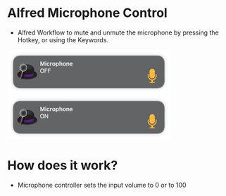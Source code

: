 # Alfred Microphone Control

* Alfred Workflow to mute and unmute the microphone by pressing the Hotkey, or using the Keywords.

<img src="README.assets/Screenshot%202022-10-13%20at%2013.47.48.png" alt="Screenshot 2022-10-13 at 13.47.48" style="zoom:50%;" />

<img src="README.assets/Screenshot%202022-10-13%20at%2013.56.47.png" alt="Screenshot 2022-10-13 at 13.56.47" style="zoom:50%;" />

# How does it work?

* Microphone controller sets the input volume to 0 or to 100
